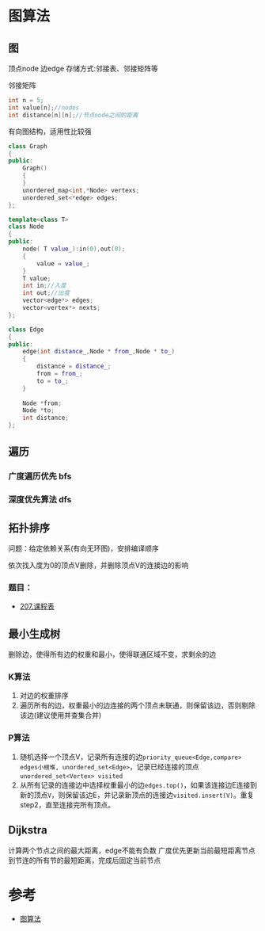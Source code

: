 # 图算法
## 图
顶点node
边edge
存储方式:邻接表、邻接矩阵等

邻接矩阵
```c++
int n = 5;
int value[n];//nodes
int distance[n][n];//节点node之间的距离
```

有向图结构，适用性比较强
```c++
class Graph
{
public:
    Graph()
    {
    }
    unordered_map<int,*Node> vertexs;
    unordered_set<*edge> edges;
};

template<class T>
class Node
{
public:
    node( T value_):in(0),out(0);
    {
        value = value_;
    }
    T value;
    int in;//入度
    int out;//出度
    vector<edge*> edges;
    vector<vertex*> nexts;
};

class Edge
{
public:
    edge(int distance_,Node * from_,Node * to_)
    {
        distance = distance_;
        from = from_;
        to = to_;
    }
    
    Node *from;
    Node *to;
    int distance;
};
```


## 遍历

### 广度遍历优先 bfs

### 深度优先算法 dfs

## 拓扑排序
问题：给定依赖关系(有向无环图)，安排编译顺序

依次找入度为0的顶点V删除，并删除顶点V的连接边的影响
### 题目：
- [207.课程表](https://leetcode.cn/problems/course-schedule/)

## 最小生成树
删除边，使得所有边的权重和最小，使得联通区域不变，求剩余的边
### K算法
1. 对边的权重排序
2. 遍历所有的边，权重最小的边连接的两个顶点未联通，则保留该边，否则剔除该边(建议使用并查集合并)
### P算法
1. 随机选择一个顶点V，记录所有连接的边`priority_queue<Edge,compare> edges小根堆, unordered_set<Edge>`，记录已经连接的顶点`unordered_set<Vertex> visited`
2. 从所有记录的连接边中选择权重最小的边`edges.top()`，如果该连接边E连接到新的顶点`V`，则保留该边E，并记录新顶点的连接边`visited.insert(V)`。重复step2，直至连接完所有顶点。

## Dijkstra
计算两个节点之间的最大距离，edge不能有负数
广度优先更新当前最短距离节点到节连的所有节的最短距离，完成后固定当前节点


# 参考
 - [图算法](https://github.com/algorithmzuo/algorithmbasic2020/tree/master/src/class16)